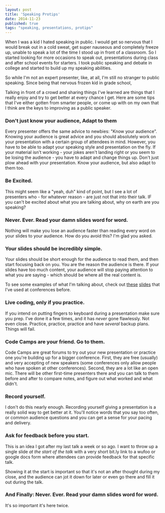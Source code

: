 ```yaml
---
layout: post
title: 'Speaking Protips'
date: 2014-11-23
published: true
tags: "speaking, presentations, protips"
---
```


When I was a kid I hated speaking in public. I would get so nervous that I would break out in a cold sweat, get super nauseous and completely freeze up, unable to speak a lot of the time I stood up in front of a classroom. So I started looking for more occasions to speak out, presentations during class and after school events for starters. I took public speaking and debate in college and started to build up my speaking abilities.

So while I'm not an expert presenter, like, at all, I'm still no stranger to public speaking. Since being that nervous frozen kid in grade school,

Talking in front of a crowd and sharing things I've learned are things that I really enjoy and try to get better at every chance I get. Here are some tips that I've either gotten from smarter people, or come up with on my own that I think are the keys to improving as a public speaker.

### Don't just know your audience, Adapt to them
Every presenter offers the same advice to newbies: "Know your audience". Knowing your audience is great advice and you should absolutely work on your presentation with a certain group of attendees in mind. However, you have to be able to adapt your speaking style and presentation on the fly. If your material isn't working - your jokes aren't landing right or you seem to be losing the audience - you have to adapt and change things up. Don't just plow ahead with your presentation. Know your audience, but also adapt to them too.

### Be Excited.
This might seem like a "yeah, duh" kind of point, but I see a lot of presenters who - for whatever reason - are just not that into their talk. IF you can't be excited about what you are talking about, why on earth are you speaking?

### Never. Ever. Read your damn slides word for word.
Nothing will make you lose an audience faster than reading every word on your slides to your audience. How do you avoid this? I'm glad you asked.

### Your slides should be incredibly simple.
Your slides should be short enough for the audience to read them, and then start focusing back on you. You are the reason the audience is there. If your slides have too much content, your audience will stop paying attention to what you are saying - which should be where all the real content is.

To see some examples of what I'm talking about, check out [these](http://slides.com/jaredbarboza/hello-node-js#/) [slides](http://slides.com/jaredbarboza/let-s-build-2d-game-engine#/) that I've used at conferences before.

### Live coding, only if you practice.
If you intend on putting fingers to keyboard during a presentation make sure you prep. I've done it a few times, and it has *never* gone flawlessly. Not even close. Practice, practice, practice and have _several_ backup plans. Things will fail.

### Code Camps are your friend. Go to them.
Code Camps are great forums to try out your new presentation or practice one you're building up for a bigger conference. First, they are free (usually) and very accepting of new speakers (some conferences only allow people who have spoken at other conferences). Second, they are a lot like an open mic. There will be other first-time presenters there and you can talk to them before and after to compare notes, and figure out what worked and what didn't.

### Record yourself.
I don't do this nearly enough. Recording yourself giving a presentation is a really solid way to get better at it. You'll notice words that you say too often, or common audience questions and you can get a sense for your pacing and delivery.

### Ask for feedback before you start.
This is an idea I got after my last talk a week or so ago. I want to throw up a single slide *at the start of the talk* with a very short bit.ly link to a wufoo or google docs form where attendees can provide feedback for that specific talk.

Showing it at the start is important so that it's not an after thought during my close, and the audience can jot it down for later or even go there and fill it out during the talk.

### And Finally: Never. Ever. Read your damn slides word for word.
It's so important it's here twice.
